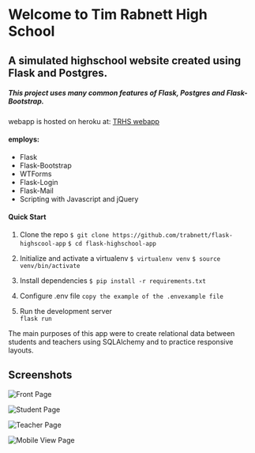 # Welcome to Tim Rabnett High School
## A simulated highschool website created using Flask and Postgres.
##### This project uses many common features of Flask, Postgres and Flask-Bootstrap. 



webapp is hosted on heroku at:
[TRHS webapp](https://trhs.herokuapp.com/)


#### employs:

+ Flask
+ Flask-Bootstrap
+ WTForms
+ Flask-Login
+ Flask-Mail
+ Scripting with Javascript and jQuery

#### Quick Start
1. Clone the repo
``
 $ git clone https://github.com/trabnett/flask-highscool-app
``
``
 $ cd flask-highschool-app
``

2. Initialize and activate a virtualenv
``
$ virtualenv venv
``
``
$ source venv/bin/activate
``
3. Install dependencies
``
$ pip install -r requirements.txt
``
4. Configure .env file
``
copy the example of the .envexample file
``
5. Run the development server  
``
flask run
``

The main purposes of this app were to create relational data between students and teachers using SQLAlchemy and to practice responsive layouts. 

## Screenshots
![Front Page](https://github.com/trabnett/flask-highscool-app/blob/master/app/static/img/homepage.gif)

![Student Page](https://github.com/trabnett/flask-highscool-app/blob/master/app/static/img/student.gif)

![Teacher Page](https://github.com/trabnett/flask-highscool-app/blob/master/app/static/img/teacher.gif)

![Mobile View Page](https://github.com/trabnett/flask-highscool-app/blob/master/app/static/img/mobile.gif)